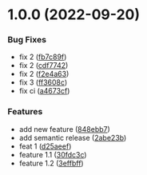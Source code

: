 # 1.0.0 (2022-09-20)


### Bug Fixes

* fix  2 ([fb7c89f](https://github.com/JanSzewczyk/cra-gh-pages/commit/fb7c89f3719df1859a23983aea905c9f7d9419b2))
* fix  2 ([cdf7742](https://github.com/JanSzewczyk/cra-gh-pages/commit/cdf77427f976916b3684e067acefa19edc50cbfb))
* fix  2 ([f2e4a63](https://github.com/JanSzewczyk/cra-gh-pages/commit/f2e4a6321f7f16ab022e31298e6a0413b7745141))
* fix  3 ([ff3608c](https://github.com/JanSzewczyk/cra-gh-pages/commit/ff3608c4f32d74d1a419a0d6c8f61fa2c9717eea))
* fix ci ([a4673cf](https://github.com/JanSzewczyk/cra-gh-pages/commit/a4673cfe4b18de5f4b6513bd2d73452ece7aa1bd))


### Features

* add new feature ([848ebb7](https://github.com/JanSzewczyk/cra-gh-pages/commit/848ebb7510b703efed7ca5319cfc7767f9e06d92))
* add semantic release ([2abe23b](https://github.com/JanSzewczyk/cra-gh-pages/commit/2abe23b3bf43c6e15199940f966fc19f2a81d8da))
* feat 1 ([d25aeef](https://github.com/JanSzewczyk/cra-gh-pages/commit/d25aeef355e1a3f5eebc9bf031bdc0762e5bd1e1))
* feature 1.1 ([30fdc3c](https://github.com/JanSzewczyk/cra-gh-pages/commit/30fdc3c74ded0ef7ebfebc4929e1bda231ab612e))
* feature 1.2 ([3effbff](https://github.com/JanSzewczyk/cra-gh-pages/commit/3effbff716ba2f285c9f26e861f371b43d609859))
